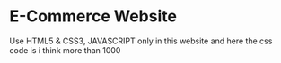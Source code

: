 # E-Commerce Website
Use HTML5 &amp; CSS3, JAVASCRIPT only in this website and here the css code is i think more than 1000
